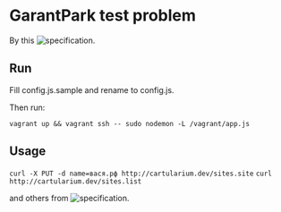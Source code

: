 # GarantPark test problem

By this ![specification](https://notehub.org/a65wm).

## Run

Fill config.js.sample and rename to config.js.
 
Then run:

`vagrant up && vagrant ssh -- sudo nodemon -L /vagrant/app.js`

## Usage

`curl -X PUT -d name=вася.рф http://cartularium.dev/sites.site`
`curl http://cartularium.dev/sites.list`

and others from ![specification](https://notehub.org/a65wm).

